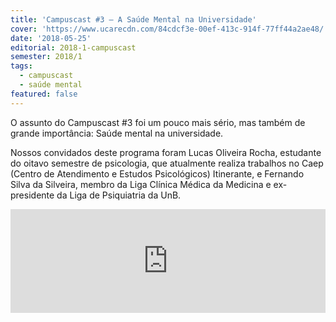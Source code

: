 ```yaml
---
title: 'Campuscast #3 – A Saúde Mental na Universidade'
cover: 'https://www.ucarecdn.com/84cdcf3e-00ef-413c-914f-77ff44a2ae48/'
date: '2018-05-25'
editorial: 2018-1-campuscast
semester: 2018/1
tags:
  - campuscast
  - saúde mental
featured: false
---
```

O assunto do Campuscast #3 foi um pouco mais sério, mas também de grande importância: Saúde mental na universidade.

Nossos convidados deste programa foram Lucas Oliveira Rocha, estudante do oitavo semestre de psicologia, que atualmente realiza trabalhos no Caep (Centro de Atendimento e Estudos Psicológicos) Itinerante, e Fernando Silva da Silveira, membro da Liga Clínica Médica da Medicina e ex-presidente da Liga de Psiquiatria da UnB.

<iframe width="100%" height="166" scrolling="no" frameborder="no" src="https://w.soundcloud.com/player/?url=https%3A//api.soundcloud.com/tracks/448827501&amp;color=d23125"></iframe>
